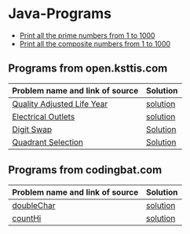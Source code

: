 # Java-Programs

- [Print all the prime numbers from 1 to 1000](https://github.com/subratsir/Java-Programs/blob/main/checkprime1000.java)
- [Print all the composite numbers from 1 to 1000](https://github.com/subratsir/Java-Programs/blob/main/checknotprime1000.java)

## Programs from open.ksttis.com

| Problem name and link of source | Solution |
|-------------------------------------------------------------|--------------------|
| [Quality Adjusted Life Year](https://open.kattis.com/problems/qaly) | [solution](https://github.com/subratsir/Java-Programs/blob/main/quality-adjusted-life-year.java) |
| [Electrical Outlets](https://open.kattis.com/problems/electricaloutlets) | [solution](https://github.com/subratsir/Java-Programs/blob/main/electricaloutlets.java) |
| [Digit Swap](https://open.kattis.com/problems/digitswap) | [Solution](https://github.com/subratsir/Java-Programs/blob/main/digitalswap.java) |
| [Quadrant Selection](https://open.kattis.com/problems/quadrant) | [Solution](https://github.com/subratsir/Java-Programs/blob/main/quadrantSelection.java)

## Programs from codingbat.com

| Problem name and link of source | Solution |
|-------------------------------------------------------------|--------------------|
| [doubleChar](https://codingbat.com/prob/p165312) | [solution](https://github.com/subratsir/Java-Programs/blob/main/codingbat/doubleChar.java) |
| [countHi](https://codingbat.com/prob/p147448) | [solution](https://github.com/subratsir/Java-Programs/blob/main/codingbat/countHi.java) |
